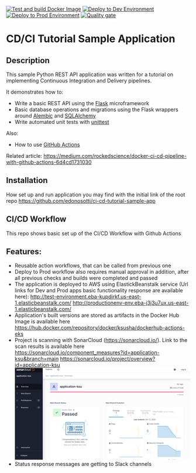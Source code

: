 [![Test and build Docker Image](https://github.com/LygutaKsusha/ci-cd-tutorial-sample-app/actions/workflows/test_and_build.yml/badge.svg?branch=main)](https://github.com/LygutaKsusha/ci-cd-tutorial-sample-app/actions/workflows/test_and_build.yml)
[![Deploy to Dev Environment](https://github.com/LygutaKsusha/ci-cd-tutorial-sample-app/actions/workflows/dev.yml/badge.svg?branch=main)](https://github.com/LygutaKsusha/ci-cd-tutorial-sample-app/actions/workflows/dev.yml)
[![Deploy to Prod Environment](https://github.com/LygutaKsusha/ci-cd-tutorial-sample-app/actions/workflows/prod.yml/badge.svg)](https://github.com/LygutaKsusha/ci-cd-tutorial-sample-app/actions/workflows/prod.yml)
[![Quality gate](https://sonarcloud.io/api/project_badges/quality_gate?project=application-ksu)](https://sonarcloud.io/summary/new_code?id=application-ksu)

# CD/CI Tutorial Sample Application

## Description

This sample Python REST API application was written for a tutorial on implementing Continuous Integration and Delivery pipelines.


It demonstrates how to:

 * Write a basic REST API using the [Flask](http://flask.pocoo.org) microframework
 * Basic database operations and migrations using the Flask wrappers around [Alembic](https://bitbucket.org/zzzeek/alembic) and [SQLAlchemy](https://www.sqlalchemy.org)
 * Write automated unit tests with [unittest](https://docs.python.org/2/library/unittest.html)

Also:

 * How to use [GitHub Actions](https://github.com/features/actions)

Related article: https://medium.com/rockedscience/docker-ci-cd-pipeline-with-github-actions-6d4cd1731030

## Installation

How set up and run application you may find with the initial link of the root repo 
https://github.com/edonosotti/ci-cd-tutorial-sample-app

## CI/CD Workflow
This repo shows basic set up of the CI/CD Workflow with Github Actions

## Features:
- Reusable action workflows, that can be called from previous one
- Deploy to Prod workflow also requires manual approval in addition, after all previous checks and builds were completed and passed
- The application is deployed to AWS using ElastickBeanstalk service (Url links for Dev and Prod apps basic functionality response are available here):
http://test-environment.eba-kupdirkf.us-east-1.elasticbeanstalk.com/
http://productionenv-env.eba-j3j3u7ux.us-east-1.elasticbeanstalk.com/
- Application's built versions are stored as artifacts in the Docker Hub
Image is available here 
https://hub.docker.com/repository/docker/ksusha/dockerhub-actions-eks
- Project is scanning with SonarCloud (https://sonarcloud.io/).
Link to the scan results is available here
https://sonarcloud.io/component_measures?id=application-ksu&branch=main
https://sonarcloud.io/project/overview?id=application-ksu
![Sonar](download.png)
- Status response messages are getting to Slack channels

